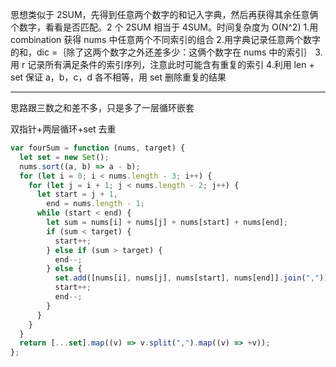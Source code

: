 思想类似于 2SUM，先得到任意两个数字的和记入字典，然后再获得其余任意俩个数字，看看是否匹配。2 个 2SUM 相当于 4SUM。时间复杂度为 O(N^2) 1.用 combination 获得 nums 中任意两个不同索引的组合 2.用字典记录任意两个数字的和，dic =｛除了这两个数字之外还差多少：这俩个数字在 nums 中的索引｝ 3.用 r 记录所有满足条件的索引序列，注意此时可能含有重复的索引 4.利用 len + set 保证 a，b，c，d 各不相等，用 set 删除重复的结果

---

思路跟三数之和差不多，只是多了一层循环嵌套

双指针+两层循环+set 去重

```javascript
var fourSum = function (nums, target) {
  let set = new Set();
  nums.sort((a, b) => a - b);
  for (let i = 0; i < nums.length - 3; i++) {
    for (let j = i + 1; j < nums.length - 2; j++) {
      let start = j + 1,
        end = nums.length - 1;
      while (start < end) {
        let sum = nums[i] + nums[j] + nums[start] + nums[end];
        if (sum < target) {
          start++;
        } else if (sum > target) {
          end--;
        } else {
          set.add([nums[i], nums[j], nums[start], nums[end]].join(","));
          start++;
          end--;
        }
      }
    }
  }
  return [...set].map((v) => v.split(",").map((v) => +v));
};
```

